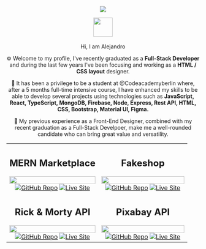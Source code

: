 <p align="center"><a href="https://www.linkedin.com/in/alejanfm/" target="_blank" alt="Linkedin Profile"></a><img src="https://alejandrofm.com/github/alejandro-marrero-full-stack-developer.png" /></p>
<p align="center"><img src="https://media.giphy.com/media/hvRJCLFzcasrR4ia7z/giphy.gif" width="50px"><br /><br />Hi, I am Alejandro</p>

<p align="center">⚙️ Welcome to my profile, I've recently graduated as a <strong>Full-Stack Developer</strong> and during the last few years I've been focusing and working as a <strong>HTML / CSS layout</strong> designer. </p>

<p align="center">🥇 It has been a privilege to be a student at @Codeacademyberlin where, after a 5 months full-time intensive course, I have enhanced my skills to be able to develop several projects using technologies such as <strong>JavaScript, React, TypeScript, MongoDB, Firebase, Node, Express, Rest API, HTML, CSS, Bootstrap, Material UI, Figma.</strong></p>

<p align="center">💎 My previous experience as a Front-End Designer, combined with my recent graduation as a Full-Stack Develpoer, make me a well-rounded candidate who can bring great value and versatility. </p>

<table><tbody><tr><td align="center"><h2>MERN Marketplace</h2><img src="https://alejandrofm.com/github/mern.jpg" width="100%"/><a href="https://github/com/alejanfm/cab-mern-marketplace"><img src="https://www.alejandrofm.com/github/repo.svg" alt="GitHub Repo" data-canonical-src="https://img.shields.io/badge/%20-Repo-lightgrey?style=for-the-badge&amp;logo=GitHub" style="max-width: 100%;" target="_blank"></a> <a href="https://mern.alejandrofm.com" rel="nofollow"><img src="https://www.alejandrofm.com/github/live.svg" alt="Live Site" data-canonical-src="https://img.shields.io/badge/%20-Live%20Site-a6b4a2?style=for-the-badge&amp;logo&amp;color=2D96D9" style="max-width: 100%;" target="_blank"></a></td><td align="center"><h2>Fakeshop</h2><img src="https://alejandrofm.com/github/fakeshop.jpg" width="100%"/><a href="https://github/com/alejanfm/cab-react-fakeshop"><img src="https://www.alejandrofm.com/github/repo.svg" alt="GitHub Repo" data-canonical-src="https://img.shields.io/badge/%20-Repo-lightgrey?style=for-the-badge&amp;logo=GitHub" style="max-width: 100%;" target="_blank"></a> <a href="https://fakeshop.alejandrofm.com" rel="nofollow" target="_blank"><img src="https://www.alejandrofm.com/github/live.svg" alt="Live Site" data-canonical-src="https://img.shields.io/badge/%20-Live%20Site-a6b4a2?style=for-the-badge&amp;logo&amp;color=2D96D9" style="max-width: 100%;" target="_blank"></a></td></tr><tr><td align="center"><h2>Rick & Morty API</h2> <img src="https://alejandrofm.com/github/rickmorty.gif" width="100%"/><a href="https://github/com/alejanfm/cab-react-rick-and-morty"><img src="https://www.alejandrofm.com/github/repo.svg" alt="GitHub Repo" data-canonical-src="https://img.shields.io/badge/%20-Repo-lightgrey?style=for-the-badge&amp;logo=GitHub" style="max-width: 100%;" target="_blank"></a> <a href="https://rickmorty.alejandrofm.com" rel="nofollow" target="_blank"><img src="https://www.alejandrofm.com/github/live.svg" alt="Live Site" data-canonical-src="https://img.shields.io/badge/%20-Live%20Site-a6b4a2?style=for-the-badge&amp;logo&amp;color=2D96D9" style="max-width: 100%;" target="_blank"></a></td><td align="center"><h2>Pixabay API</h2><img src="https://alejandrofm.com/github/pixabay.gif" width="100%"/><a href="https://github/com/alejanfm/cab-javascript-events-bootstrap"><img src="https://www.alejandrofm.com/github/repo.svg" alt="GitHub Repo" data-canonical-src="https://img.shields.io/badge/%20-Repo-lightgrey?style=for-the-badge&amp;logo=GitHub" style="max-width: 100%;" target="_blank"></a> <a href="https://jsevents.alejandrofm.com" rel="nofollow" target="_blank"><img src="https://www.alejandrofm.com/github/live.svg" alt="Live Site" data-canonical-src="https://img.shields.io/badge/%20-Live%20Site-a6b4a2?style=for-the-badge&amp;logo&amp;color=2D96D9" style="max-width: 100%;" target="_blank"></a></td></tr></tbody></table>
